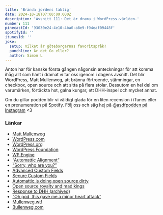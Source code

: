 ```yaml
---
title: 'Brända jordens taktig'
date: 2024-10-18T07:00:00.000Z
description: 'Avsnitt 111: Det är drama i WordPress-världen.'
number: 111
pinecastId: '93030e24-4e10-4ba0-a8e9-f04eaf09448f'
spotifyId: ''
itunesId: ''
joke:
  setup: Vilket är göteborgarnas favoritspråk?
  punchline: Är det Go eller?
  author: Simon L
---
```


Anton har för kanske första gången någonsin anteckningar för att komma ihåg allt som hänt i dramat vi tar oss igenom i dagens avsnitt. Det blir WordPress, Matt Mullenweg, att bränna förtroende, stämningar, en checkbox, open source och att sitta på flera stolar. Dessutom en hel del om varumärken, förtäckta hot, galna kungar, ett DHH-inspel och mycket annat.

Om du gillar podden blir vi väldigt glada för en liten recension i iTunes eller en prenumeration på Spotify. Följ oss och säg hej på [@asdfpodden på Instagram](https://www.instagram.com/asdfpodden/) &lt;3

### Länkar

- [Matt Mullenweg](https://ma.tt/)
- [WordPress.com](https://wordpress.com/)
- [WordPress.org](https://wordpress.org/)
- [WordPress Foundation](https://wordpressfoundation.org/)
- [WP Engine](https://wpengine.com/)
- [“Automattic Alignment”](https://ma.tt/2024/10/alignment/)
- [“Sorry, who are you?”](https://x.com/WordPress/status/1845121130207535524)
- [Advanced Custom Fields](https://www.advancedcustomfields.com/)
- [Secure Custom Fields](https://wordpress.org/news/2024/10/secure-custom-fields/)
- [Automattic is doing open source dirty](https://world.hey.com/dhh/automattic-is-doing-open-source-dirty-b95cf128)
- [Open source royalty and mad kings](https://world.hey.com/dhh/open-source-royalty-and-mad-kings-a8f79d16)
- [Response to DHH (archived)](https://archive.ph/7ZRbY)
- [“Oh god, this gave me a minor heart attack”](https://news.ycombinator.com/item?id=41830709)
- [Mullenweg.wtf](https://mullenweg.wtf/)
- [Bullenweg.com](https://bullenweg.com/)
